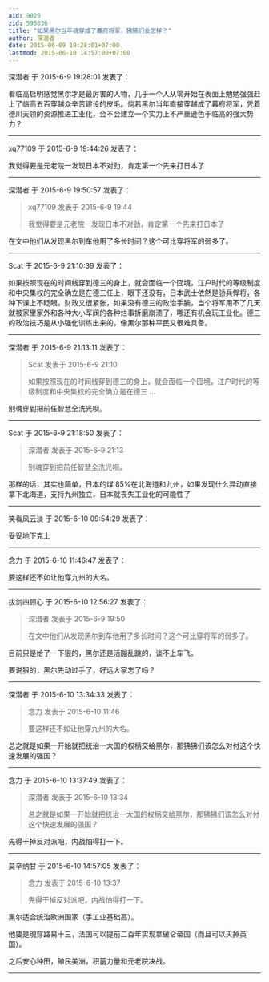 ```yaml
---
aid: 9025
zid: 595836
title: "如果黑尔当年魂穿成了幕府将军，狒狒们会怎样？"
author: 深潜者
date: 2015-06-09 19:28:01+07:00
lastmod: 2015-06-10 14:57:00+07:00
---
```


深潜者 于 2015-6-9 19:28:01 发表了：

看临高启明感觉黑尔才是最厉害的人物，几乎一个人从零开始在表面上勉勉强强赶上了临高五百穿越众辛苦建设的皮毛。倘若黑尔当年直接穿越成了幕府将军，凭着德川天领的资源推进工业化，会不会建立一个实力上不严重逊色于临高的强大势力？

---

xq77109 于 2015-6-9 19:44:26 发表了：

我觉得要是元老院一发现日本不对劲，肯定第一个先来打日本了

---

深潜者 于 2015-6-9 19:50:57 发表了：

> xq77109 发表于 2015-6-9 19:44
>
> 我觉得要是元老院一发现日本不对劲，肯定第一个先来打日本了

在文中他们从发现黑尔到车他用了多长时间？这个可比穿将军的弱多了。

---

Scat 于 2015-6-9 21:10:39 发表了：

如果按照现在的时间线穿到德三的身上，就会面临一个囧境，江户时代的等级制度和中央集权的完全确立是在德三任上，眼下还没有，日本武士依然是骄兵悍将，各种下课上不眨眼，财政又很紧张，如果没有德三的政治手腕，当个将军用不了几天就被家里家外和各种大小军阀的各种烂事折磨崩溃了，哪还有机会玩工业化。德三的政治技巧是从小强化训练出来的，像黑尔那种平民又很难具备。

---

深潜者 于 2015-6-9 21:13:11 发表了：

> Scat 发表于 2015-6-9 21:10
>
> 如果按照现在的时间线穿到德三的身上，就会面临一个囧境，江户时代的等级制度和中央集权的完全确立是在德三 ...

别魂穿到把前任智慧全洗光呗。

---

Scat 于 2015-6-9 21:18:50 发表了：

> 深潜者 发表于 2015-6-9 21:13
>
> 别魂穿到把前任智慧全洗光呗。

那样的话，其实也简单，日本的煤 85%在北海道和九州，如果发现什么异动直接拿下北海道，支持九州独立，日本就丧失工业化的可能性了

---

笑看风云淡 于 2015-6-10 09:54:29 发表了：

妥妥地下克上

---

念力 于 2015-6-10 11:46:47 发表了：

要这样还不如让他穿九州的大名。

---

拔剑四顾心 于 2015-6-10 12:56:27 发表了：

> 深潜者 发表于 2015-6-9 19:50
>
> 在文中他们从发现黑尔到车他用了多长时间？这个可比穿将军的弱多了。

目前只是给了一下狠的，黑尔还是活蹦乱跳的，谈不上车飞。

要说狠的，黑尔先动过手了，好远大家忘了吗？

---

深潜者 于 2015-6-10 13:34:33 发表了：

> 念力 发表于 2015-6-10 11:46
>
> 要这样还不如让他穿九州的大名。

总之就是如果一开始就把统治一大国的权柄交给黑尔，那狒狒们该怎么对付这个快速发展的强国？

---

念力 于 2015-6-10 13:37:49 发表了：

> 深潜者 发表于 2015-6-10 13:34
>
> 总之就是如果一开始就把统治一大国的权柄交给黑尔，那狒狒们该怎么对付这个快速发展的强国？

先得干掉反对派吧，内战怕得打一下。

---

莫辛纳甘 于 2015-6-10 14:57:05 发表了：

> 念力 发表于 2015-6-10 13:37
>
> 先得干掉反对派吧，内战怕得打一下。

黑尔适合统治欧洲国家（手工业基础高）。

他要是魂穿路易十三，法国可以提前二百年实现拿破仑帝国（而且可以灭掉英国）。

之后安心种田，殖民美洲，积蓄力量和元老院决战。

---
